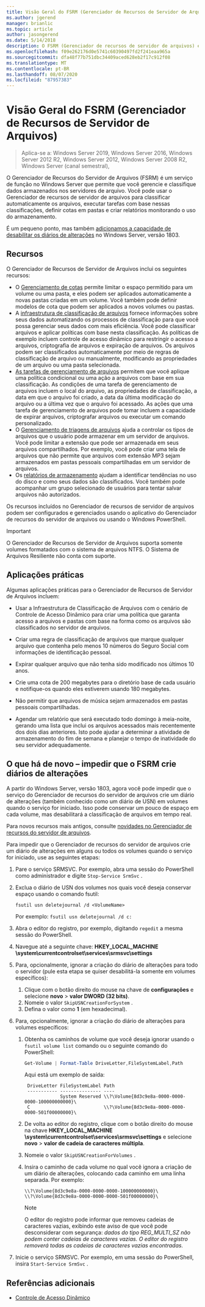 ```yaml
---
title: Visão Geral do FSRM (Gerenciador de Recursos de Servidor de Arquivos)
ms.author: jgerend
manager: brianlic
ms.topic: article
author: jasongerend
ms.date: 5/14/2018
description: O FSRM (Gerenciador de recursos de servidor de arquivos) é uma ferramenta que permite gerenciar e classificar dados em um servidor de arquivos do Windows Server.
ms.openlocfilehash: f09e262176d0e5741c60390497fd2f241eaa965a
ms.sourcegitcommit: dfa48f77b751dbc34409aced628eb2f17c912f08
ms.translationtype: MT
ms.contentlocale: pt-BR
ms.lasthandoff: 08/07/2020
ms.locfileid: "87957383"
---
```

# <a name="file-server-resource-manager-fsrm-overview"></a>Visão Geral do FSRM (Gerenciador de Recursos de Servidor de Arquivos)

> Aplica-se a: Windows Server 2019, Windows Server 2016, Windows Server 2012 R2, Windows Server 2012, Windows Server 2008 R2, Windows Server (canal semestral),

O Gerenciador de Recursos do Servidor de Arquivos (FSRM) é um serviço de função no Windows Server que permite que você gerencie e classifique dados armazenados nos servidores de arquivo. Você pode usar o Gerenciador de recursos de servidor de arquivos para classificar automaticamente os arquivos, executar tarefas com base nessas classificações, definir cotas em pastas e criar relatórios monitorando o uso do armazenamento.

É um pequeno ponto, mas também [adicionamos a capacidade de desabilitar os diários de alterações](#whats-new) no Windows Server, versão 1803.

## <a name="features"></a>Recursos

O Gerenciador de Recursos de Servidor de Arquivos inclui os seguintes recursos:

-   O [Gerenciamento de cotas](quota-management.md) permite limitar o espaço permitido para um volume ou uma pasta, e eles podem ser aplicados automaticamente a novas pastas criadas em um volume. Você também pode definir modelos de cota que podem ser aplicados a novos volumes ou pastas.
-   A [infraestrutura de classificação de arquivos](classification-management.md) fornece informações sobre seus dados automatizando os processos de classificação para que você possa gerenciar seus dados com mais eficiência. Você pode classificar arquivos e aplicar políticas com base nesta classificação. As políticas de exemplo incluem controle de acesso dinâmico para restringir o acesso a arquivos, criptografia de arquivos e expiração de arquivos. Os arquivos podem ser classificados automaticamente por meio de regras de classificação de arquivo ou manualmente, modificando as propriedades de um arquivo ou uma pasta selecionada.
-   [As tarefas de gerenciamento de arquivos](file-management-tasks.md) permitem que você aplique uma política condicional ou uma ação a arquivos com base em sua classificação. As condições de uma tarefa de gerenciamento de arquivos incluem o local do arquivo, as propriedades de classificação, a data em que o arquivo foi criado, a data da última modificação do arquivo ou a última vez que o arquivo foi acessado. As ações que uma tarefa de gerenciamento de arquivos pode tomar incluem a capacidade de expirar arquivos, criptografar arquivos ou executar um comando personalizado.
-   O [Gerenciamento de triagens de arquivos](file-screening-management.md) ajuda a controlar os tipos de arquivos que o usuário pode armazenar em um servidor de arquivos. Você pode limitar a extensão que pode ser armazenada em seus arquivos compartilhados. Por exemplo, você pode criar uma tela de arquivos que não permite que arquivos com extensão MP3 sejam armazenados em pastas pessoais compartilhadas em um servidor de arquivos.
-   Os [relatórios de armazenamento](storage-reports-management.md) ajudam a identificar tendências no uso do disco e como seus dados são classificados. Você também pode acompanhar um grupo selecionado de usuários para tentar salvar arquivos não autorizados.

Os recursos incluídos no Gerenciador de recursos de servidor de arquivos podem ser configurados e gerenciados usando o aplicativo do Gerenciador de recursos do servidor de arquivos ou usando o Windows PowerShell.

> [!IMPORTANT]
>  O Gerenciador de Recursos de Servidor de Arquivos suporta somente volumes formatados com o sistema de arquivos NTFS. O Sistema de Arquivos Resiliente não conta com suporte.

## <a name="practical-applications"></a>Aplicações práticas
 Algumas aplicações práticas para o Gerenciador de Recursos de Servidor de Arquivos incluem:

-   Usar a Infraestrutura de Classificação de Arquivos com o cenário de Controle de Acesso Dinâmico para criar uma política que garanta acesso a arquivos e pastas com base na forma como os arquivos são classificados no servidor de arquivos.

-   Criar uma regra de classificação de arquivos que marque qualquer arquivo que contenha pelo menos 10 números do Seguro Social com informações de identificação pessoal.

-   Expirar qualquer arquivo que não tenha sido modificado nos últimos 10 anos.

-   Crie uma cota de 200 megabytes para o diretório base de cada usuário e notifique-os quando eles estiverem usando 180 megabytes.

-   Não permitir que arquivos de música sejam armazenados em pastas pessoais compartilhadas.

-   Agendar um relatório que será executado todo domingo à meia-noite, gerando uma lista que inclui os arquivos acessados mais recentemente dos dois dias anteriores. Isto pode ajudar a determinar a atividade de armazenamento do fim de semana e planejar o tempo de inatividade do seu servidor adequadamente.

## <a name="whats-new---prevent-fsrm-from-creating-change-journals"></a><a name="whats-new"></a>O que há de novo – impedir que o FSRM crie diários de alterações

A partir do Windows Server, versão 1803, agora você pode impedir que o serviço do Gerenciador de recursos do servidor de arquivos crie um diário de alterações (também conhecido como um diário de USN) em volumes quando o serviço for iniciado. Isso pode conservar um pouco de espaço em cada volume, mas desabilitará a classificação de arquivos em tempo real.

Para novos recursos mais antigos, consulte [novidades no Gerenciador de recursos do servidor de arquivos](/previous-versions/windows/it-pro/windows-server-2012-R2-and-2012/dn383587(v=ws.11)).

Para impedir que o Gerenciador de recursos do servidor de arquivos crie um diário de alterações em alguns ou todos os volumes quando o serviço for iniciado, use as seguintes etapas:

1. Pare o serviço SRMSVC. Por exemplo, abra uma sessão do PowerShell como administrador e digite `Stop-Service SrmSvc` .
2. Exclua o diário de USN dos volumes nos quais você deseja conservar espaço usando o comando fsutil:

      ```
      fsutil usn deletejournal /d <VolumeName>
      ```
    Por exemplo: `fsutil usn deletejournal /d c:`

3. Abra o editor do registro, por exemplo, digitando `regedit` a mesma sessão do PowerShell.
4. Navegue até a seguinte chave: **HKEY_LOCAL_MACHINE \system\currentcontrolset\services\srmsvc\settings**
5. Para, opcionalmente, ignorar a criação do diário de alterações para todo o servidor (pule esta etapa se quiser desabilitá-la somente em volumes específicos):
    1. Clique com o botão direito do mouse na chave de **configurações** e selecione **novo**  >  **valor DWORD (32 bits)**.
    1. Nomeie o valor `SkipUSNCreationForSystem` .
    1. Defina o valor como **1** (em hexadecimal).
6. Para, opcionalmente, ignorar a criação do diário de alterações para volumes específicos:
    1. Obtenha os caminhos de volume que você deseja ignorar usando o `fsutil volume list` comando ou o seguinte comando do PowerShell:
        ```PowerShell
        Get-Volume | Format-Table DriveLetter,FileSystemLabel,Path
        ```
       Aqui está um exemplo de saída:

       ```
        DriveLetter FileSystemLabel Path
        ----------- --------------- ----
                    System Reserved \\?\Volume{8d3c9e8a-0000-0000-0000-100000000000}\
        C                           \\?\Volume{8d3c9e8a-0000-0000-0000-501f00000000}\
       ```
    2. De volta ao editor do registro, clique com o botão direito do mouse na chave **HKEY_LOCAL_MACHINE \system\currentcontrolset\services\srmsvc\settings** e selecione **novo**  >  **valor de cadeia de caracteres múltipla**.
    3. Nomeie o valor `SkipUSNCreationForVolumes` .
    4. Insira o caminho de cada volume no qual você ignora a criação de um diário de alterações, colocando cada caminho em uma linha separada. Por exemplo:

        ```
        \\?\Volume{8d3c9e8a-0000-0000-0000-100000000000}\
        \\?\Volume{8d3c9e8a-0000-0000-0000-501f00000000}\
        ```

        > [!NOTE]
        > O editor do registro pode informar que removeu cadeias de caracteres vazias, exibindo este aviso de que você pode desconsiderar com segurança: *dados do tipo REG_MULTI_SZ não podem conter cadeias de caracteres vazias. O editor do registro removerá todas as cadeias de caracteres vazias encontradas.*

7. Inicie o serviço SRMSVC. Por exemplo, em uma sessão do PowerShell, insira `Start-Service SrmSvc` .



## <a name="additional-references"></a>Referências adicionais

- [Controle de Acesso Dinâmico](/previous-versions/windows/it-pro/windows-server-2012-R2-and-2012/dn408191(v=ws.11))
